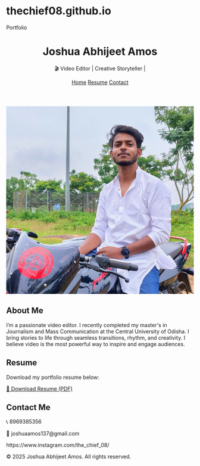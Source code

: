 # thechief08.github.io
Portfolio 

<html lang="en">
<head>
  <meta charset="UTF-8" />
  <meta name="viewport" content="width=device-width, initial-scale=1.0" />
  
  <link rel="stylesheet" href="style.css" />
  <link rel="stylesheet" href="https://cdnjs.cloudflare.com/ajax/libs/font-awesome/6.5.0/css/all.min.css">
</head>
<body>
  <header>
    <h1>Joshua Abhijeet Amos</h1>
    <p>🎬 Video Editor | Creative Storyteller |</p>
    <nav>
      <a href="#about">Home</a>
      <a href="#resume">Resume</a>
      <a href="#contact">Contact</a>
    </nav>
  </header>

  <section id="about">
    <img src="IMG_20250120_211942_163.webp" alt="Joshua's Profile Photo" class="profile" />
    <div>
      <h2>About Me</h2>
      <p>
        I’m a passionate video editor. I recently completed my master's in Journalism and Mass Communication
        at the Central University of Odisha. I bring stories to life through seamless transitions, rhythm,
        and creativity. I believe video is the most powerful way to inspire and engage audiences.
      </p>
    </div>
  </section>

  <section id="resume">
    <h2>Resume</h2>
    <p>Download my portfolio resume below:</p>
    <a href="JOSHUACV.pdf" download class="button">📄 Download Resume (PDF)</a>
  </section>

  <section id="contact">
    <h2>Contact Me</h2>
    <p>📞 8969385356</p>
    <p>📧 joshuaamos137@gmail.com</p>
https://www.instagram.com/the_chief_08/
  </section>


  

  <footer>
    <p>&copy; 2025 Joshua Abhijeet Amos. All rights reserved.</p>
    
      
  </footer>
</body>
</html>
